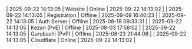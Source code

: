 | 2025-09-22 14:13:05 | Website | Online | 2025-09-22 14:13:02 |
| 2025-09-22 14:13:05 | Registration | Offline | 2025-09-09 16:40:23 |
| 2025-09-22 14:13:05 | Auth Server | Offline | 2025-08-18 09:33:31 |
| 2025-09-22 14:13:05 | Kezan (PvE) | Offline | 2025-08-03 17:58:02 |
| 2025-09-22 14:13:05 | Gurubashi (PvP) | Offline | 2025-08-23 21:44:06 |
| 2025-09-22 14:13:05 | Cloudflare | Online | 2025-09-22 14:13:02 |
